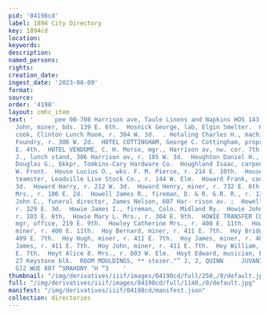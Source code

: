 ```yaml
---
pid: '04198cd'
label: 1894 City Directory
key: 1894cd
location: 
keywords: 
description: 
named_persons: 
rights: 
creation_date: 
ingest_date: '2023-08-09'
format: 
source: 
order: '4198'
layout: cmhc_item
text: '      pee 00-708 Harrison ave, Taule Linens and Napkins HOS 143 HOY  . Hosmer
  John, miner, bds. 139 E. 6th.  Hosnick George, lab, Elgin Smelter.  Hossli Martin,
  cook, Clinton Lunch Room, r. 304 W. 3d.  . Hotaling Charles H., machinist, Eagle
  Foundry, r. 306 W. 2d.  HOTEL COTTINGHAM, George C. Cottingham, propr, 123- 125
  E. 4th.  HOTEL VENDOME, C. H. Morse, mgr., Harrison av, nw. cor. 7th.  Houck Arthur
  J., lunch stand, 306 Harrison av, r. 105 W. 3d.  Houghton Daniel H., r. 125 W. Chestnut.  Houghton
  Douglas G., bkkpr, Tomkins-Cary Hardware Co.  Houghland Isaac, carpenter, r. 132
  W. Front.  House Lucius O., wks. F. M. Pierce, r. 214 E. 10th.  Houser J. Oscar,
  teamster, Leadville Live Stock Co., r. 144 W. Elm.  Howard Frank, cook, r. 223 E.
  3d.  Howard Harry, r. 212 W. 3d.  Howard Henry, miner, r. 732 E. 6th.  Howell Annie
  Mrs., r. 106 E. 2d.  Howell James R., fireman, D. & R. G.R. R., r. 131 E. 15th.  Howell
  John C., funeral director, James Nelson, 607 Har- rison av. ;  Howell Lazarus, miner,
  r. 329 E. 3d.  Howie James I., fireman, Colo. Midland Ry.  Howie John, fireman,
  r. 103 E. 6th,  Howie Mary L. Mrs., r. 304 E. 9th.  HOWIE TRANSFER CO., J. H. Dunn,
  mgr, office, 219 E. 9th.  Howley Catherine Mrs., r. 400 E. 11th.  Howley Patrick,
  miner, r. 400 E. 11th.  Hoy Bernard, miner, r. 411 E. 7th.  Hoy Bridget Mrs., r.
  409 E. 7th.  Hoy Hugh, miner, r. 411 E. 7th.  Hoy James, miner, r. 409 E. 7th.  Hoy
  James, r. 411 E. 7th.  Hoy John, miner, r. 411 E. 7th.  Hoy William, miner, r. 411
  E. 7th.  Hoyt Alice 8. Mrs., r. 603 W. Elm.  Hoyt Edward, musician, Ben Loeb, r.
  27 Keystone blk.  ROOM MOULDINGS, ** stezer."” J, J, QUINN     JUVANIL “IS UMS 1803
  G]2 WUE 807 “SMAHONY ‘H “3    '
thumbnail: "/img/derivatives/iiif/images/04198cd/full/250,/0/default.jpg"
full: "/img/derivatives/iiif/images/04198cd/full/1140,/0/default.jpg"
manifest: "/img/derivatives/iiif/04198cd/manifest.json"
collection: directories
---
```

